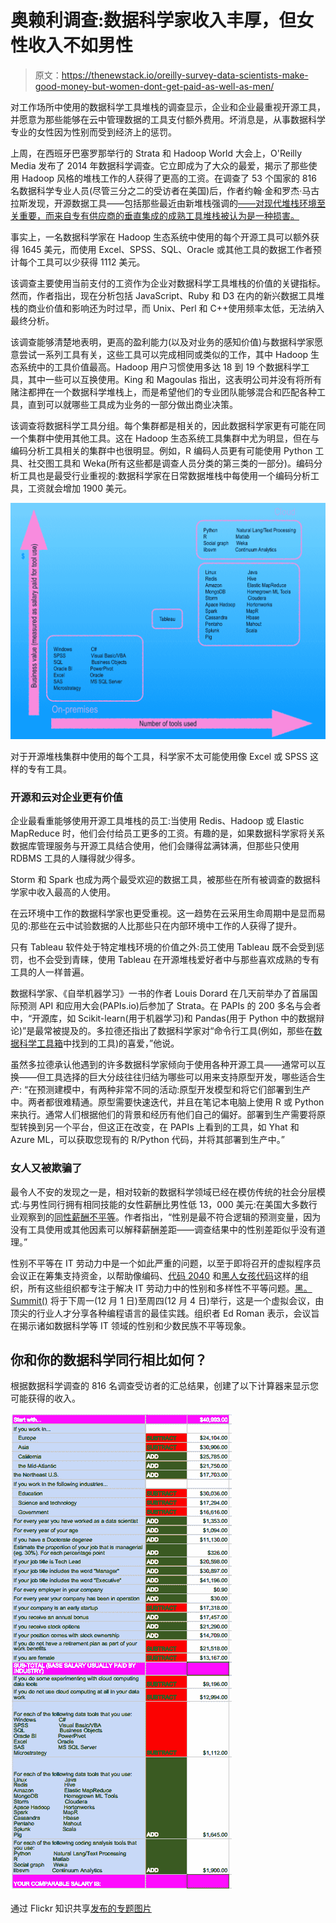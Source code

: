 # 奥赖利调查:数据科学家收入丰厚，但女性收入不如男性

> 原文：<https://thenewstack.io/oreilly-survey-data-scientists-make-good-money-but-women-dont-get-paid-as-well-as-men/>

对工作场所中使用的数据科学工具堆栈的调查显示，企业和企业最重视开源工具，并愿意为那些能够在云中管理数据的工具支付额外费用。坏消息是，从事数据科学专业的女性因为性别而受到经济上的惩罚。

上周，在西班牙巴塞罗那举行的 Strata 和 Hadoop World 大会上，O'Reilly Media 发布了 2014 年数据科学调查。它立即成为了大众的最爱，揭示了那些使用 Hadoop 风格的堆栈工作的人获得了更高的工资。在调查了 53 个国家的 816 名数据科学专业人员(尽管三分之二的受访者在美国)后，作者约翰·金和罗杰·马古拉斯发现，开源数据工具——包括那些最近由新堆栈强调的[——对现代堆栈环境至关重要，而来自专有供应商的垂直集成的成熟工具堆栈被认为是一种损害。](https://thenewstack.io/six-of-the-best-open-source-data-mining-tools/)

事实上，一名数据科学家在 Hadoop 生态系统中使用的每个开源工具可以额外获得 1645 美元，而使用 Excel、SPSS、SQL、Oracle 或其他工具的数据工作者预计每个工具可以少获得 1112 美元。

该调查主要使用当前支付的工资作为企业对数据科学工具堆栈的价值的关键指标。然而，作者指出，现在分析包括 JavaScript、Ruby 和 D3 在内的新兴数据工具堆栈的商业价值和影响还为时过早，而 Unix、Perl 和 C++使用频率太低，无法纳入最终分析。

该调查能够清楚地表明，更高的盈利能力(以及对业务的感知价值)与数据科学家愿意尝试一系列工具有关，这些工具可以完成相同或类似的工作，其中 Hadoop 生态系统中的工具价值最高。Hadoop 用户习惯使用多达 18 到 19 个数据科学工具，其中一些可以互换使用。King 和 Magoulas 指出，这表明公司并没有将所有赌注都押在一个数据科学堆栈上，而是希望他们的专业团队能够混合和匹配各种工具，直到可以就哪些工具成为业务的一部分做出商业决策。

该调查将数据科学工具分组。每个集群都是相关的，因此数据科学家更有可能在同一个集群中使用其他工具。这在 Hadoop 生态系统工具集群中尤为明显，但在与编码分析工具相关的集群中也很明显。例如，R 编码人员更有可能使用 Python 工具、社交图工具和 Weka(所有这些都是调查人员分类的第三类的一部分)。编码分析工具也是最受行业重视的:数据科学家在日常数据堆栈中每使用一个编码分析工具，工资就会增加 1900 美元。

[![Data tools stack value.001.jpg.001](img/ed4b9aa6a8844d3806f5e902b464de1c.png)](https://thenewstack.io/wp-content/uploads/2014/11/Data-tools-stack-value.001.jpg.001.jpg)

对于开源堆栈集群中使用的每个工具，科学家不太可能使用像 Excel 或 SPSS 这样的专有工具。

### 开源和云对企业更有价值

企业最看重能够使用开源工具堆栈的员工:当使用 Redis、Hadoop 或 Elastic MapReduce 时，他们会付给员工更多的工资。有趣的是，如果数据科学家将关系数据库管理服务与开源工具结合使用，他们会赚得盆满钵满，但那些只使用 RDBMS 工具的人赚得就少得多。

Storm 和 Spark 也成为两个最受欢迎的数据工具，被那些在所有被调查的数据科学家中收入最高的人使用。

在云环境中工作的数据科学家也更受重视。这一趋势在云采用生命周期中是显而易见的:那些在云中试验数据的人比那些只在内部环境中工作的人获得了提升。

只有 Tableau 软件处于特定堆栈环境的价值之外:员工使用 Tableau 既不会受到惩罚，也不会受到青睐，使用 Tableau 在开源堆栈爱好者中与那些喜欢成熟的专有工具的人一样普遍。

数据科学家、《自举机器学习》一书的作者 Louis Dorard 在几天前举办了首届国际预测 API 和应用大会(PAPIs.io)后参加了 Strata。在 PAPIs 的 200 多名与会者中，“开源库，如 Scikit-learn(用于机器学习)和 Pandas(用于 Python 中的数据辩论)”是最常被提及的。多拉德还指出了数据科学家对“命令行工具(例如，那些在[数据科学工具箱](http://datasciencetoolbox.org "Data Science Toolbox")中找到的工具)的喜爱，”他说。

虽然多拉德承认他遇到的许多数据科学家倾向于使用各种开源工具——通常可以互换——但工具选择的巨大分歧往往归结为哪些可以用来支持原型开发，哪些适合生产:
“在预测建模中，有两种非常不同的活动:原型开发模型和将它们部署到生产中。两者都很难精通。原型需要快速迭代，并且在笔记本电脑上使用 R 或 Python 来执行。通常人们根据他们的背景和经历有他们自己的偏好。部署到生产需要将原型转换到另一个平台，但这正在改变，在 PAPIs 上看到的工具，如 Yhat 和 Azure ML，可以获取您现有的 R/Python 代码，并将其部署到生产中。”

### 女人又被欺骗了

最令人不安的发现之一是，相对较新的数据科学领域已经在模仿传统的社会分层模式:与男性同行拥有相同技能的女性薪酬比男性低 13，000 美元:在美国大多数行业观察到的[同性薪酬不平等](http://www.bls.gov/cps/%0D%0Acpswom2012.pdf)。作者指出，“性别是最不符合逻辑的预测变量，因为没有工具使用或其他因素可以解释薪酬差距——调查结果中的性别差距似乎没有道理。”

性别不平等在 IT 劳动力中是一个如此严重的问题，以至于即将召开的虚拟程序员会议正在筹集支持资金，以帮助像编码、[代码 2040](http://code2040.org/ "Code2040") 和[黑人女孩代码](http://www.blackgirlscode.com/ "Black Girls Code")这样的组织，所有这些组织都专注于解决 IT 劳动力中的性别和多样性不平等问题。[黑。Summit()](https://hacksummit.org/ "Hack.Summit()") 将于下周一(12 月 1 日)至周四(12 月 4 日)举行，这是一个虚拟会议，由顶尖的行业人才分享各种编程语言的最佳实践。组织者 Ed Roman 表示，会议旨在揭示诸如数据科学等 IT 领域的性别和少数民族不平等现象。

## 你和你的数据科学同行相比如何？

根据数据科学调查的 816 名调查受访者的汇总结果，创建了以下计算器来显示您可能获得的收入。

[![Screenshot 2014-11-25 23.49.16](img/8ca474505cd5781244cc1c3813a955c6.png)](https://thenewstack.io/wp-content/uploads/2014/11/Screenshot-2014-11-25-23.49.16.png)

通过 Flickr 知识共享[发布的专题图片](https://www.flickr.com/photos/oreillyconf/15649775818/in/set-72157648972350727/)

<svg xmlns:xlink="http://www.w3.org/1999/xlink" viewBox="0 0 68 31" version="1.1"><title>Group</title> <desc>Created with Sketch.</desc></svg>